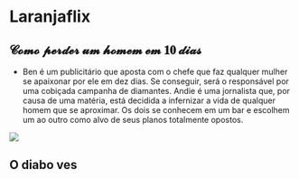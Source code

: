 # Laranjaflix

## 𝓒𝓸𝓶𝓸 𝓹𝓮𝓻𝓭𝓮𝓻 𝓾𝓶 𝓱𝓸𝓶𝓮𝓶 𝓮𝓶 𝟏𝟎 𝓭𝓲𝓪𝓼

- Ben é um publicitário que aposta com o chefe que faz qualquer mulher se apaixonar por ele em dez dias. Se conseguir, será o responsável por uma cobiçada campanha de diamantes. Andie é uma jornalista que, por causa de uma matéria, está decidida a infernizar a vida de qualquer homem que se aproximar. Os dois se conhecem em um bar e escolhem um ao outro como alvo de seus planos totalmente opostos.

![](https://tenor.com/pt-BR/view/pose-sexy-suprised-عرس-gif-12034582)

## O diabo ves
